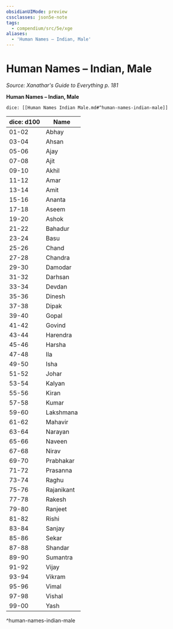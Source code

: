 ```yaml
---
obsidianUIMode: preview
cssclasses: json5e-note
tags:
  - compendium/src/5e/xge
aliases:
  - 'Human Names – Indian, Male'
---
```

# Human Names – Indian, Male
*Source: Xanathar's Guide to Everything p. 181* 

**Human Names – Indian, Male**

`dice: [[Human Names Indian Male.md#^human-names-indian-male]]`

| dice: d100 | Name |
|------------|------|
| 01-02 | Abhay |
| 03-04 | Ahsan |
| 05-06 | Ajay |
| 07-08 | Ajit |
| 09-10 | Akhil |
| 11-12 | Amar |
| 13-14 | Amit |
| 15-16 | Ananta |
| 17-18 | Aseem |
| 19-20 | Ashok |
| 21-22 | Bahadur |
| 23-24 | Basu |
| 25-26 | Chand |
| 27-28 | Chandra |
| 29-30 | Damodar |
| 31-32 | Darhsan |
| 33-34 | Devdan |
| 35-36 | Dinesh |
| 37-38 | Dipak |
| 39-40 | Gopal |
| 41-42 | Govind |
| 43-44 | Harendra |
| 45-46 | Harsha |
| 47-48 | Ila |
| 49-50 | Isha |
| 51-52 | Johar |
| 53-54 | Kalyan |
| 55-56 | Kiran |
| 57-58 | Kumar |
| 59-60 | Lakshmana |
| 61-62 | Mahavir |
| 63-64 | Narayan |
| 65-66 | Naveen |
| 67-68 | Nirav |
| 69-70 | Prabhakar |
| 71-72 | Prasanna |
| 73-74 | Raghu |
| 75-76 | Rajanikant |
| 77-78 | Rakesh |
| 79-80 | Ranjeet |
| 81-82 | Rishi |
| 83-84 | Sanjay |
| 85-86 | Sekar |
| 87-88 | Shandar |
| 89-90 | Sumantra |
| 91-92 | Vijay |
| 93-94 | Vikram |
| 95-96 | Vimal |
| 97-98 | Vishal |
| 99-00 | Yash |
^human-names-indian-male
